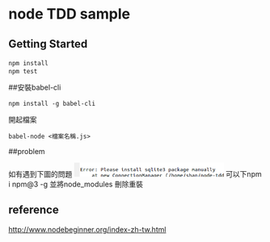 # node TDD sample

## Getting Started

```shell
npm install
npm test
```

##安裝babel-cli

```
npm install -g babel-cli
```

開起檔案
```
babel-node <檔案名稱.js>
```

##problem

如有遇到下圖的問題
![](./problem.png)
可以下npm i npm@3 -g
並將node_modules 刪除重裝

## reference

<http://www.nodebeginner.org/index-zh-tw.html>

